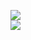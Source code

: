 [![](https://img.shields.io/badge/Made%20With-Github%20Spray-lightgrey.svg?style=for-the-badge&logo=github)](https://github.com/Annihil/github-spray#5246)  
[![](https://i.imgur.com/2DrTn0Z.gif)](https://github.com/Annihil/github-spray)